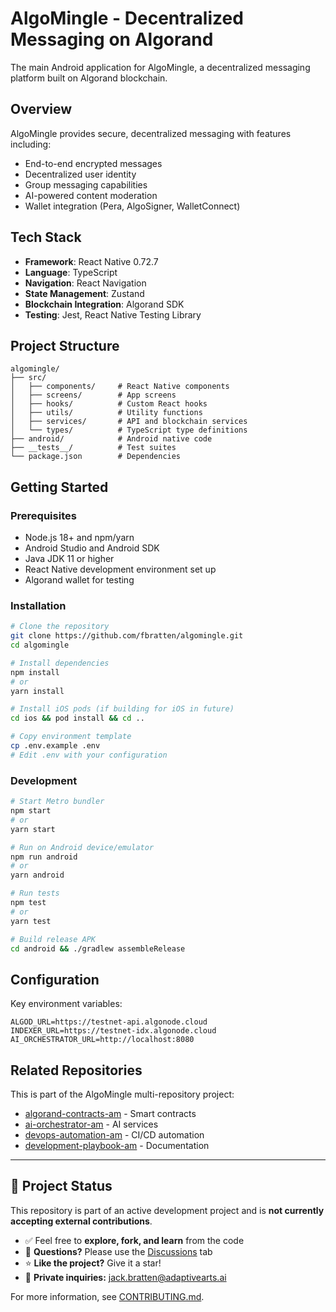 # AlgoMingle - Decentralized Messaging on Algorand

The main Android application for AlgoMingle, a decentralized messaging platform built on Algorand blockchain.

## Overview

AlgoMingle provides secure, decentralized messaging with features including:
- End-to-end encrypted messages
- Decentralized user identity
- Group messaging capabilities
- AI-powered content moderation
- Wallet integration (Pera, AlgoSigner, WalletConnect)

## Tech Stack

- **Framework**: React Native 0.72.7
- **Language**: TypeScript
- **Navigation**: React Navigation
- **State Management**: Zustand
- **Blockchain Integration**: Algorand SDK
- **Testing**: Jest, React Native Testing Library

## Project Structure

```
algomingle/
├── src/
│   ├── components/     # React Native components
│   ├── screens/        # App screens
│   ├── hooks/          # Custom React hooks
│   ├── utils/          # Utility functions
│   ├── services/       # API and blockchain services
│   └── types/          # TypeScript type definitions
├── android/            # Android native code
├── __tests__/          # Test suites
└── package.json        # Dependencies
```

## Getting Started

### Prerequisites

- Node.js 18+ and npm/yarn
- Android Studio and Android SDK
- Java JDK 11 or higher
- React Native development environment set up
- Algorand wallet for testing

### Installation

```bash
# Clone the repository
git clone https://github.com/fbratten/algomingle.git
cd algomingle

# Install dependencies
npm install
# or
yarn install

# Install iOS pods (if building for iOS in future)
cd ios && pod install && cd ..

# Copy environment template
cp .env.example .env
# Edit .env with your configuration
```

### Development

```bash
# Start Metro bundler
npm start
# or
yarn start

# Run on Android device/emulator
npm run android
# or
yarn android

# Run tests
npm test
# or
yarn test

# Build release APK
cd android && ./gradlew assembleRelease
```

## Configuration

Key environment variables:
```env
ALGOD_URL=https://testnet-api.algonode.cloud
INDEXER_URL=https://testnet-idx.algonode.cloud
AI_ORCHESTRATOR_URL=http://localhost:8080
```

## Related Repositories

This is part of the AlgoMingle multi-repository project:
- [algorand-contracts-am](https://github.com/fbratten/algorand-contracts-am) - Smart contracts
- [ai-orchestrator-am](https://github.com/fbratten/ai-orchestrator-am) - AI services
- [devops-automation-am](https://github.com/fbratten/devops-automation-am) - CI/CD automation
- [development-playbook-am](https://github.com/fbratten/development-playbook-am) - Documentation

---

## 🚧 Project Status

This repository is part of an active development project and is **not currently accepting external contributions**.

- ✅ Feel free to **explore, fork, and learn** from the code
- 💬 **Questions?** Please use the [Discussions](../../discussions) tab
- ⭐ **Like the project?** Give it a star!
- 📧 **Private inquiries:** jack.bratten@adaptivearts.ai

For more information, see [CONTRIBUTING.md](CONTRIBUTING.md).
